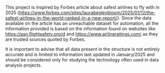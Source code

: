 This project is inspired by Forbes article about safest airlines to fly with in 2025 (https://www.forbes.com/sites/laurabegleybloom/2025/01/12/the-safest-airlines-in-the-world-ranked-in-a-new-report/). 
Since the data available on the article has an unreachable dataset for automation, all the information provided is based on the information found on websites like https://asn.flightsafety.org/d and https://www.airlineratings.com/ as they are trusted sources quoted by Forbes.

It is important to advise that all data present in the structure is not entirely accurate and is limited to information last updated in January/2025 and should be considered only for studying the technology often used in data analysis projects.
